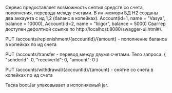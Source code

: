 Сервис предоставляет возможность снятия средств со счета, пополнения, перевода между счетами. 
В ин-мемори БД H2 созданы два аккаунта с ид 1,2 (баланс в копейках).
Account(id=1, name = "Vasya", balance = 10000), Account(id=2, name = "Iiiigor", balance = 5000)
Сваггер доступен дефолтной ссылке по http://localhost:8080/swagger-ui.html#/.

PUT /accounts/replenishment/{accountId}/{amount} - пополнение баланса в копейках по ид счета

PUT /accounts/transfer - перевод между двумя счетами. Тело запроса:
{
  "senderId": 0,
  "receiverId": 0,
  "amount": 0
}

PUT /accounts/withdrawal/{accountId}/{amount} - снятие со счета в копейках по ид счета

Таска bootJar упаковывает в исполняемый jar.
